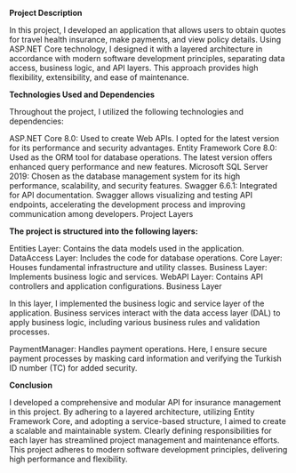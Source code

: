 **Project Description**

In this project, I developed an application that allows users to obtain quotes for travel health insurance, make payments, and view policy details. Using ASP.NET Core technology, I designed it with a layered architecture in accordance with modern software development principles, separating data access, business logic, and API layers. This approach provides high flexibility, extensibility, and ease of maintenance.

**Technologies Used and Dependencies**

Throughout the project, I utilized the following technologies and dependencies:

ASP.NET Core 8.0: Used to create Web APIs. I opted for the latest version for its performance and security advantages.
Entity Framework Core 8.0: Used as the ORM tool for database operations. The latest version offers enhanced query performance and new features.
Microsoft SQL Server 2019: Chosen as the database management system for its high performance, scalability, and security features.
Swagger 6.6.1: Integrated for API documentation. Swagger allows visualizing and testing API endpoints, accelerating the development process and improving communication among developers.
Project Layers

**The project is structured into the following layers:**

Entities Layer: Contains the data models used in the application.
DataAccess Layer: Includes the code for database operations.
Core Layer: Houses fundamental infrastructure and utility classes.
Business Layer: Implements business logic and services.
WebAPI Layer: Contains API controllers and application configurations.
Business Layer

In this layer, I implemented the business logic and service layer of the application. Business services interact with the data access layer (DAL) to apply business logic, including various business rules and validation processes.

PaymentManager: Handles payment operations. Here, I ensure secure payment processes by masking card information and verifying the Turkish ID number (TC) for added security.

**Conclusion**

I developed a comprehensive and modular API for insurance management in this project. By adhering to a layered architecture, utilizing Entity Framework Core, and adopting a service-based structure, I aimed to create a scalable and maintainable system. Clearly defining responsibilities for each layer has streamlined project management and maintenance efforts. This project adheres to modern software development principles, delivering high performance and flexibility.
